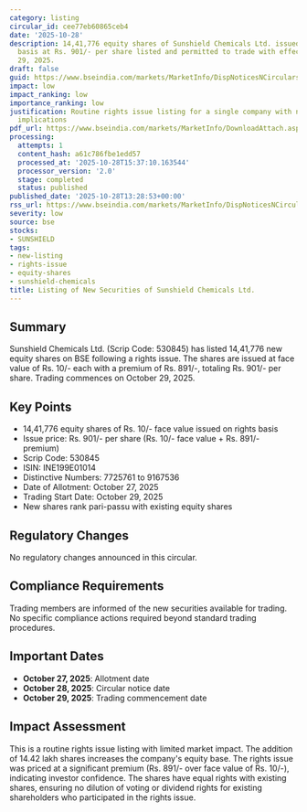 ```yaml
---
category: listing
circular_id: cee77eb60865ceb4
date: '2025-10-28'
description: 14,41,776 equity shares of Sunshield Chemicals Ltd. issued on rights
  basis at Rs. 901/- per share listed and permitted to trade with effect from October
  29, 2025.
draft: false
guid: https://www.bseindia.com/markets/MarketInfo/DispNoticesNCirculars.aspx?Noticeid={C9A3690D-0802-46D1-B036-86C2F980E4F8}&noticeno=20251028-34&dt=10/28/2025&icount=34&totcount=52&flag=0
impact: low
impact_ranking: low
importance_ranking: low
justification: Routine rights issue listing for a single company with no broader market
  implications
pdf_url: https://www.bseindia.com/markets/MarketInfo/DownloadAttach.aspx?id=20251028-34&attachedId=
processing:
  attempts: 1
  content_hash: a61c786fbe1edd57
  processed_at: '2025-10-28T15:37:10.163544'
  processor_version: '2.0'
  stage: completed
  status: published
published_date: '2025-10-28T13:28:53+00:00'
rss_url: https://www.bseindia.com/markets/MarketInfo/DispNoticesNCirculars.aspx?Noticeid={C9A3690D-0802-46D1-B036-86C2F980E4F8}&noticeno=20251028-34&dt=10/28/2025&icount=34&totcount=52&flag=0
severity: low
source: bse
stocks:
- SUNSHIELD
tags:
- new-listing
- rights-issue
- equity-shares
- sunshield-chemicals
title: Listing of New Securities of Sunshield Chemicals Ltd.
---
```


## Summary

Sunshield Chemicals Ltd. (Scrip Code: 530845) has listed 14,41,776 new equity shares on BSE following a rights issue. The shares are issued at face value of Rs. 10/- each with a premium of Rs. 891/-, totaling Rs. 901/- per share. Trading commences on October 29, 2025.

## Key Points

- 14,41,776 equity shares of Rs. 10/- face value issued on rights basis
- Issue price: Rs. 901/- per share (Rs. 10/- face value + Rs. 891/- premium)
- Scrip Code: 530845
- ISIN: INE199E01014
- Distinctive Numbers: 7725761 to 9167536
- Date of Allotment: October 27, 2025
- Trading Start Date: October 29, 2025
- New shares rank pari-passu with existing equity shares

## Regulatory Changes

No regulatory changes announced in this circular.

## Compliance Requirements

Trading members are informed of the new securities available for trading. No specific compliance actions required beyond standard trading procedures.

## Important Dates

- **October 27, 2025**: Allotment date
- **October 28, 2025**: Circular notice date
- **October 29, 2025**: Trading commencement date

## Impact Assessment

This is a routine rights issue listing with limited market impact. The addition of 14.42 lakh shares increases the company's equity base. The rights issue was priced at a significant premium (Rs. 891/- over face value of Rs. 10/-), indicating investor confidence. The shares have equal rights with existing shares, ensuring no dilution of voting or dividend rights for existing shareholders who participated in the rights issue.